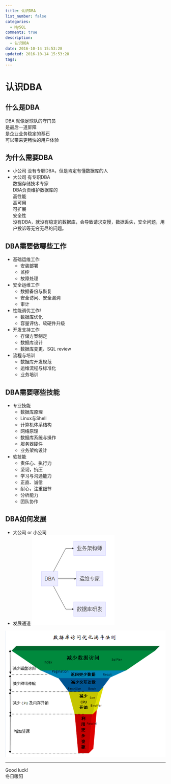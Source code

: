 ```yaml
---
title: 认识DBA
list_number: false
categories:
  - MySQL
comments: true
description:
  - 认识DBA
date: 2016-10-14 15:53:28
updated: 2016-10-14 15:53:28
tags:
---
```

# 认识DBA

## 什么是DBA

DBA 就像足球队的守门员  
是最后一道屏障  
是企业业务稳定的基石  
可以带来更畅快的用户体验  

## 为什么需要DBA
- 小公司
  没有专职DBA，但是肯定有懂数据库的人
- 大公司
  有专职DBA  
  数据存储技术专家   
DBA负责维护数据库的  
高性能  
高可用  
可扩展  
安全性  
没有DBA，就没有稳定的数据库，会导致请求变慢，数据丢失，安全问题，用户投诉等无穷无尽的问题。

## DBA需要做哪些工作
- 基础运维工作
  - 安装部署
  - 监控
  - 故障处理
- 安全运维工作
  - 数据备份与恢复
  - 安全访问、安全漏洞
  - 审计
- 性能调优工作!
  - 数据库优化
  - 容量评估、软硬件升级
- 开发支持工作
  - 存储方案制定
  - 数据库设计
  - 数据库变更、SQL review
- 流程与培训
  - 数据库开发规范
  - 运维流程与标准化
  - 业务培训

## DBA需要哪些技能
- 专业技能
  - 数据库原理
  - Linux与Shell
  - 计算机体系结构
  - 网络原理
  - 数据库系统与操作
  - 服务器硬件
  - 业务架构设计
- 软技能
  - 责任心、执行力
  - 坚韧，抗压
  - 学习与沟通能力
  - 正直、诚信
  - 耐心，注重细节
  - 分析能力
  - 团队协作

## DBA如何发展
- 大公司 or 小公司
- 发展通道
![DBA发展通道](/img/markdown-img-paste-2016101711582444.png)



![数据库访问优惠漏斗法则](/img/markdown-img-paste-20161017104710997.png)


----
Good luck!  
冬日暖阳
